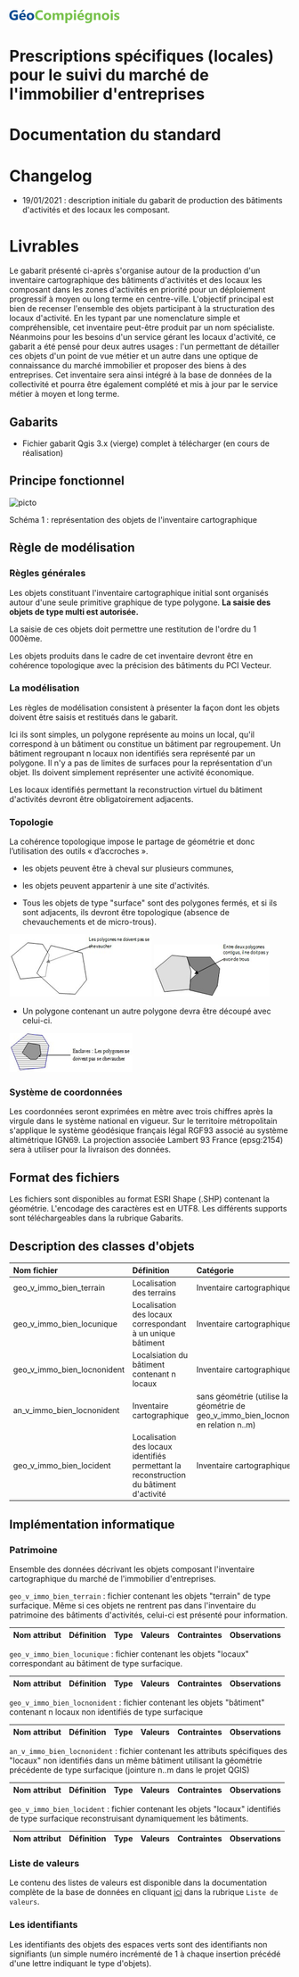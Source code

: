 ![picto](https://github.com/sigagglocompiegne/orga_gest_igeo/blob/master/doc/img/geocompiegnois_2020_reduit_v2.png)

# Prescriptions spécifiques (locales) pour le suivi du marché de l'immobilier d'entreprises

# Documentation du standard

# Changelog

- 19/01/2021 : description initiale du gabarit de production des bâtiments d'activités et des locaux les composant.

# Livrables

Le gabarit présenté ci-après s'organise autour de la production d'un inventaire cartographique des bâtiments d'activités et des locaux les composant dans les zones d'activités en priorité pour un déploiement progressif à moyen ou long terme en centre-ville. 
L'objectif principal est bien de recenser l'ensemble des objets participant à la structuration 
des locaux d'activité. En les typant par une nomenclature simple et compréhensible, cet inventaire peut-être
produit par un nom spécialiste.
Néanmoins pour les besoins d'un service gérant les locaux d'activité, ce gabarit a été pensé pour deux autres usages : l'un permettant
de détailler ces objets d'un point de vue métier et un autre dans une optique de connaissance du marché immobilier et proposer des biens à des entreprises.
Cet inventaire sera ainsi intégré à la base de données de la collectivité et pourra être également complété et mis à jour par le service métier à moyen et long terme.


## Gabarits

- Fichier gabarit Qgis 3.x (vierge) complet à télécharger (en cours de réalisation)

## Principe fonctionnel

![picto](https://github.com/sigagglocompiegne/amt_fon_eco/raw/master/img/principe_fonctionnel_bien_immo_v2.png)

Schéma 1 : représentation des objets de l'inventaire cartographique


## Règle de modélisation

### Règles générales

Les objets constituant l'inventaire cartographique initial sont organisés autour d'une seule primitive graphique de type polygone. 
**La saisie des objets de type multi est autorisée.**

La saisie de ces objets doit permettre une restitution de l'ordre du 1 000ème.

Les objets produits dans le cadre de cet inventaire devront être en cohérence topologique avec la précision des bâtiments du PCI Vecteur.


### La modélisation

Les règles de modélisation consistent à présenter la façon dont les objets doivent être saisis et restitués dans le gabarit.

Ici ils sont simples, un polygone représente au moins un local, qu'il correspond à un bâtiment ou constitue un bâtiment par regroupement. Un bâtiment regroupant n locaux non identifiés sera représenté par un polygone. Il n'y a pas de limites de surfaces pour la représentation d'un objet. Ils doivent simplement représenter une activité économique.

Les locaux identifiés permettant la reconstruction virtuel du bâtiment d'activités devront être obligatoirement adjacents.

### Topologie

La cohérence topologique impose le partage de géométrie et donc l’utilisation des outils « d’accroches ».

- les objets peuvent être à cheval sur plusieurs communes,
- les objets peuvent appartenir à une site d'activités.

- Tous les objets de type "surface" sont des polygones fermés, et si ils sont adjacents, ils devront être topologique (absence de chevauchements et de micro-trous). 

![picto](https://github.com/sigagglocompiegne/espace_vert/blob/master/gabarit/topo_poly_1.png) ![picto](https://github.com/sigagglocompiegne/espace_vert/blob/master/gabarit/topo_poly_3.png)

- Un polygone contenant un autre polygone devra être découpé avec celui-ci.

![picto](https://github.com/sigagglocompiegne/espace_vert/blob/master/gabarit/topo_poly_2.png)

### Système de coordonnées

Les coordonnées seront exprimées en mètre avec trois chiffres après la virgule dans le système national en vigueur.
Sur le territoire métropolitain s'applique le système géodésique français légal RGF93 associé au système altimétrique IGN69. La projection associée Lambert 93 France (epsg:2154) sera à utiliser pour la livraison des données.

## Format des fichiers

Les fichiers sont disponibles au format ESRI Shape (.SHP) contenant la géométrie.
L'encodage des caractères est en UTF8. Les différents supports sont téléchargeables dans la rubrique Gabarits.

## Description des classes d'objets

|Nom fichier|Définition|Catégorie|Géométrie|
|:---|:---|:---|:---|
|geo_v_immo_bien_terrain|Localisation des terrains|Inventaire cartographique|Polygone|
|geo_v_immo_bien_locunique|Localisation des locaux correspondant à un unique bâtiment|Inventaire cartographique|Polygone|
|geo_v_immo_bien_locnonident|Localsiation du bâtiment contenant n locaux|Inventaire cartographique|Polygone|
|an_v_immo_bien_locnonident|Inventaire cartographique|sans géométrie (utilise la géométrie de geo_v_immo_bien_locnonident en relation n..m)|
|geo_v_immo_bien_locident|Localisation des locaux identifiés permettant la reconstruction du bâtiment d'activité|Inventaire cartographique|Polygone|

## Implémentation informatique

### Patrimoine

Ensemble des données décrivant les objets composant l'inventaire cartographique du marché de l'immobilier d'entreprises. 

`geo_v_immo_bien_terrain` : fichier contenant les objets "terrain" de type surfacique. Même si ces objets ne rentrent pas dans l'inventaire du patrimoine des bâtiments d'activités, celui-ci est présenté pour information.

|Nom attribut|Définition|Type|Valeurs|Contraintes|Observations|
|:---|:---|:---|:---|:---|:---|



`geo_v_immo_bien_locunique` : fichier contenant les objets "locaux" correspondant au bâtiment de type surfacique.

|Nom attribut|Définition|Type|Valeurs|Contraintes|Observations|
|:---|:---|:---|:---|:---|:---|


`geo_v_immo_bien_locnonident` : fichier contenant les objets "bâtiment" contenant n locaux non identifiés de type surfacique

|Nom attribut|Définition|Type|Valeurs|Contraintes|Observations|
|:---|:---|:---|:---|:---|:---|

`an_v_immo_bien_locnonident` : fichier contenant les attributs spécifiques des "locaux" non identifiés dans un même bâtiment utilisant la géométrie précédente de type surfacique (jointure n..m dans le projet QGIS)

|Nom attribut|Définition|Type|Valeurs|Contraintes|Observations|
|:---|:---|:---|:---|:---|:---|

`geo_v_immo_bien_locident` : fichier contenant les objets "locaux" identifiés de type surfacique reconstruisant dynamiquement les bâtiments.

|Nom attribut|Définition|Type|Valeurs|Contraintes|Observations|
|:---|:---|:---|:---|:---|:---|

### Liste de valeurs

Le contenu des listes de valeurs est disponible dans la documentation complète de la base de données en cliquant [ici](/bdd/doc_admin_bd_ev.md) dans la rubrique `Liste de valeurs`.

### Les identifiants

Les identifiants des objets des espaces verts sont des identifiants non signifiants (un simple numéro incrémenté de 1 à chaque insertion précédé d'une lettre indiquant le type d'objets).



